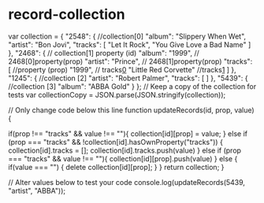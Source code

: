 # record-collection
var collection = {
    "2548": { //collection[0]
      "album": "Slippery When Wet",
      "artist": "Bon Jovi",
      "tracks": [ 
        "Let It Rock", 
        "You Give Love a Bad Name" 
      ]
    },
    "2468": { // collection[1] property (id)
      "album": "1999", // 2468[0]property(prop)
      "artist": "Prince", // 2468[1]property(prop)
      "tracks": [  //property (prop)
        "1999", // tracks[0](value)
        "Little Red Corvette" //tracks[1](value) 
      ]
    },
    "1245": { //collection [2]
      "artist": "Robert Palmer",
      "tracks": [ ]
    },
    "5439": { //collection [3]
      "album": "ABBA Gold"
    }
};
// Keep a copy of the collection for tests
var collectionCopy = JSON.parse(JSON.stringify(collection));

// Only change code below this line
function updateRecords(id, prop, value) {

if(prop !== "tracks" && value !== ""){
  collection[id][prop] = value;
} else if (prop === "tracks" && !collection[id].hasOwnProperty("tracks")) {
  collection[id].tracks = [];
  collection[id].tracks.push(value)
} else if (prop === "tracks" && value !== ""){
  collection[id][prop].push(value)
} else {
  if(value === "") {
    delete collection[id][prop];
  }
}
  return collection;
}

// Alter values below to test your code
console.log(updateRecords(5439, "artist", "ABBA"));
